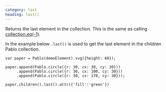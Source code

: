 ```yaml
---
category: last
heading: last()
---
```


Returns the last element in the collection. This is the same as calling [collection.eq(-1)](/api/eq).

In the example below `.last()` is used to get the last element in the children Pablo collection.

    var paper = Pablo(demoElement).svg({height: 60});

    paper.append(Pablo.circle({r: 30, cx: 30, cy: 30}))
         .append(Pablo.circle({r: 30, cx: 100, cy: 30}))
         .append(Pablo.circle({r: 30, cx: 170, cy: 30}));

    paper.children().last().attr({'fill':'green'})